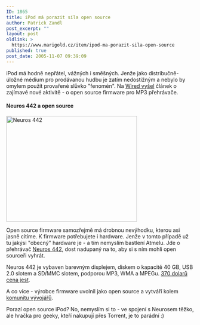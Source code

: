 ```yaml
---
ID: 1865
title: iPod má porazit síla open source
author: Patrick Zandl
post_excerpt: ""
layout: post
oldlink: >
  https://www.marigold.cz/item/ipod-ma-porazit-sila-open-source
published: true
post_date: 2005-11-07 09:39:09
---
```

<p>iPod má hodně nepřátel, vážných i směšných. Jenže jako distribučně-úložné médium pro prodávanou hudbu je zatím nedostižným a nebylo by omylem použít provařené slůvko "fenomén". Na <a href="http://www.wired.com/news/gizmos/0,1452,69428,00.html?tw=wn_tophead_5">Wired vyšel</a> článek o zajímavé nové aktivitě - o open source firmware pro MP3 přehrávače. </p>

<h4>Neuros 442 a open source</h4>
<div class="rightbox"><img src="/wp-content/uploads/20051107-442.jpg" alt="Neuros 442" width="350" height="283" /></div>	
<p>Open source firmware samozřejmě má drobnou nevýhodku, kterou asi jasně cítíme. K firmware potřebujete i hardware. Jenže v tomto případě už tu jakýsi "obecný" hardware je - a tím nemyslím bastlení Atmelu. Jde o přehrávač <a href="http://www.neurosaudio.com/store/prod_442.asp">Neuros 442</a>, dost nadupaný  na to, aby si s ním mohli open sourceři vyhrát. </p>

<p>Neuros 442 je vybaven barevným displejem, diskem o kapacitě 40 GB, USB 2.0 slotem a SD/MMC slotem, podporou MP3, WMA a MPEGu. <a href="http://www.buy.com/prod/Neuros_442_Portable_Media_Player_Recorder_MP4_Video_MP3_Photos_40GB/q/loc/111/201701224.html">370 dolarů cena jest</a>.</p>

<p>A co více - výrobce firmware uvolnil jako open source a vytváří kolem <a href="http://open.neurostechnology.com/">komunitu vývojářů</a>. </p>

<p>Porazí open source iPod? No, nemyslím si to - ve spojení s Neurosem těžko, ale hračka pro geeky, kteří nakupují přes Torrent, je to parádní :)
</p>
